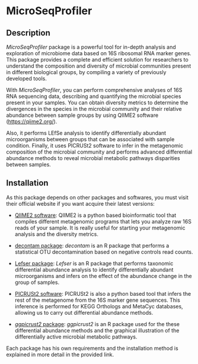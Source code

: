 # MicroSeqProfiler

## Description

*MicroSeqProfiler* package is a powerful tool for in-depth analysis and exploration of microbiome data based on 16S ribosomal RNA marker genes. This package provides a complete and efficient solution for researchers to understand the composition and diversity of microbial communities present in different biological groups, by compiling a variety of previously developed tools.

With *MicroSeqProfiler*, you can perform comprehensive analyses of 16S RNA sequencing data, describing and quantifying the microbial species present in your samples. You can obtain diversity metrics to determine the divergences in the species in the microbial community and their relative abundance between sample groups by using QIIME2 software (<https://qiime2.org/>).

Also, it performs LEfSe analysis to identify differentially abundant microorganisms between groups that can be associated with sample condition. Finally, it uses PICRUSt2 software to infer in the metagenomic composition of the microbial community and performs advanced differential abundance methods to reveal microbial metabolic pathways disparities between samples.

## Installation

As this package depends on other packages and softwares, you must visit their official website if you want acquire their latest versions:

-   [QIIME2 software](https://docs.qiime2.org/): QIIME2 is a python based bioinformatic tool that compiles different metagenomic programs that lets you analyze raw 16S reads of your sample. It is really useful for starting your metagenomic analysis and the diversity metrics.

-   [decontam package](https://github.com/benjjneb/decontam): *decontam* is an R package that performs a statistical OTU decontamination based on negative controls read counts.

-   [Lefser package](https://github.com/waldronlab/lefser): *Lefser* is an R package that performs taxonomic differential abundance analysis to identify differentially abundant microorganisms and infers on the effect of the abundance change in the group of samples.

-   [PICRUSt2 software](https://github.com/picrust/picrust2): PICRUSt2 is also a python based tool that infers the rest of the metagenome from the 16S marker gene sequences. This inference is performed for KEGG Orthologs and MetaCyc databases, allowing us to carry out differential abundance methods.

-   [*ggpicrust2* package](https://github.com/cafferychen777/ggpicrust2): *ggpicrust2* is an R package used for the these differential abundance methods and the graphical illustration of the differentially active microbial metabolic pathways.

Each package has his own requirements and the installation method is explained in more detail in the provided link.
